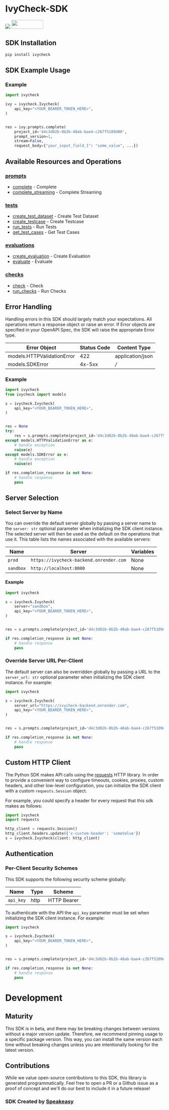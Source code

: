 # IvyCheck-SDK

<div align="left">
    <a href="https://speakeasyapi.dev/"><img src="https://custom-icon-badges.demolab.com/badge/-Built%20By%20Speakeasy-212015?style=for-the-badge&logoColor=FBE331&logo=speakeasy&labelColor=545454" /></a>
    <a href="https://opensource.org/licenses/MIT">
        <img src="https://img.shields.io/badge/License-MIT-blue.svg" style="width: 100px; height: 28px;" />
    </a>
</div>

<!-- Start SDK Installation [installation] -->
## SDK Installation

```bash
pip install ivycheck
```
<!-- End SDK Installation [installation] -->

## SDK Example Usage

### Example

```python
import ivycheck

ivy = ivycheck.Ivycheck(
    api_key="<YOUR_BEARER_TOKEN_HERE>",
)


res = ivy.prompts.complete(
    project_id='d4c3d02b-0b2b-40ab-bae4-c267f5109d00',
    prompt_version=1,
    stream=False,
    request_body={"your_input_field_1": "some_value", ...})


```

<!-- No SDK Example Usage [usage] -->

<!-- Start Available Resources and Operations [operations] -->
## Available Resources and Operations

### [prompts](docs/sdks/prompts/README.md)

* [complete](docs/sdks/prompts/README.md#complete) - Complete
* [complete_streaming](docs/sdks/prompts/README.md#complete_streaming) - Complete Streaming

### [tests](docs/sdks/tests/README.md)

* [create_test_dataset](docs/sdks/tests/README.md#create_test_dataset) - Create Test Dataset
* [create_testcase](docs/sdks/tests/README.md#create_testcase) - Create Testcase
* [run_tests](docs/sdks/tests/README.md#run_tests) - Run Tests
* [get_test_cases](docs/sdks/tests/README.md#get_test_cases) - Get Test Cases

### [evaluations](docs/sdks/evaluations/README.md)

* [create_evaluation](docs/sdks/evaluations/README.md#create_evaluation) - Create Evaluation
* [evaluate](docs/sdks/evaluations/README.md#evaluate) - Evaluate

### [checks](docs/sdks/checks/README.md)

* [check](docs/sdks/checks/README.md#check) - Check
* [run_checks](docs/sdks/checks/README.md#run_checks) - Run Checks
<!-- End Available Resources and Operations [operations] -->

<!-- Start Error Handling [errors] -->
## Error Handling

Handling errors in this SDK should largely match your expectations.  All operations return a response object or raise an error.  If Error objects are specified in your OpenAPI Spec, the SDK will raise the appropriate Error type.

| Error Object               | Status Code                | Content Type               |
| -------------------------- | -------------------------- | -------------------------- |
| models.HTTPValidationError | 422                        | application/json           |
| models.SDKError            | 4x-5xx                     | */*                        |

### Example

```python
import ivycheck
from ivycheck import models

s = ivycheck.Ivycheck(
    api_key="<YOUR_BEARER_TOKEN_HERE>",
)


res = None
try:
    res = s.prompts.complete(project_id='d4c3d02b-0b2b-40ab-bae4-c267f5109d00', prompt_version=77884, stream=False, request_body=ivycheck.CompleteFieldValues())
except models.HTTPValidationError as e:
    # handle exception
    raise(e)
except models.SDKError as e:
    # handle exception
    raise(e)

if res.completion_response is not None:
    # handle response
    pass
```
<!-- End Error Handling [errors] -->

<!-- Start Server Selection [server] -->
## Server Selection

### Select Server by Name

You can override the default server globally by passing a server name to the `server: str` optional parameter when initializing the SDK client instance. The selected server will then be used as the default on the operations that use it. This table lists the names associated with the available servers:

| Name | Server | Variables |
| ----- | ------ | --------- |
| `prod` | `https://ivycheck-backend.onrender.com` | None |
| `sandbox` | `http://localhost:8000` | None |

#### Example

```python
import ivycheck

s = ivycheck.Ivycheck(
    server="sandbox",
    api_key="<YOUR_BEARER_TOKEN_HERE>",
)


res = s.prompts.complete(project_id='d4c3d02b-0b2b-40ab-bae4-c267f5109d00', prompt_version=77884, stream=False, request_body=ivycheck.CompleteFieldValues())

if res.completion_response is not None:
    # handle response
    pass
```


### Override Server URL Per-Client

The default server can also be overridden globally by passing a URL to the `server_url: str` optional parameter when initializing the SDK client instance. For example:
```python
import ivycheck

s = ivycheck.Ivycheck(
    server_url="https://ivycheck-backend.onrender.com",
    api_key="<YOUR_BEARER_TOKEN_HERE>",
)


res = s.prompts.complete(project_id='d4c3d02b-0b2b-40ab-bae4-c267f5109d00', prompt_version=77884, stream=False, request_body=ivycheck.CompleteFieldValues())

if res.completion_response is not None:
    # handle response
    pass
```
<!-- End Server Selection [server] -->

<!-- Start Custom HTTP Client [http-client] -->
## Custom HTTP Client

The Python SDK makes API calls using the [requests](https://pypi.org/project/requests/) HTTP library.  In order to provide a convenient way to configure timeouts, cookies, proxies, custom headers, and other low-level configuration, you can initialize the SDK client with a custom `requests.Session` object.

For example, you could specify a header for every request that this sdk makes as follows:
```python
import ivycheck
import requests

http_client = requests.Session()
http_client.headers.update({'x-custom-header': 'someValue'})
s = ivycheck.Ivycheck(client: http_client)
```
<!-- End Custom HTTP Client [http-client] -->

<!-- Start Authentication [security] -->
## Authentication

### Per-Client Security Schemes

This SDK supports the following security scheme globally:

| Name        | Type        | Scheme      |
| ----------- | ----------- | ----------- |
| `api_key`   | http        | HTTP Bearer |

To authenticate with the API the `api_key` parameter must be set when initializing the SDK client instance. For example:
```python
import ivycheck

s = ivycheck.Ivycheck(
    api_key="<YOUR_BEARER_TOKEN_HERE>",
)


res = s.prompts.complete(project_id='d4c3d02b-0b2b-40ab-bae4-c267f5109d00', prompt_version=77884, stream=False, request_body=ivycheck.CompleteFieldValues())

if res.completion_response is not None:
    # handle response
    pass
```
<!-- End Authentication [security] -->

<!-- Placeholder for Future Speakeasy SDK Sections -->

# Development

## Maturity

This SDK is in beta, and there may be breaking changes between versions without a major version update. Therefore, we recommend pinning usage
to a specific package version. This way, you can install the same version each time without breaking changes unless you are intentionally
looking for the latest version.

## Contributions

While we value open-source contributions to this SDK, this library is generated programmatically.
Feel free to open a PR or a Github issue as a proof of concept and we'll do our best to include it in a future release!

### SDK Created by [Speakeasy](https://docs.speakeasyapi.dev/docs/using-speakeasy/client-sdks)
